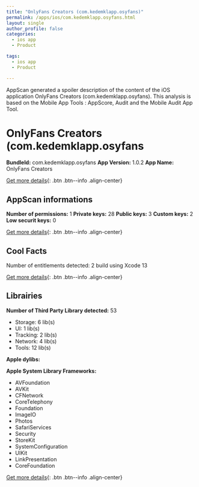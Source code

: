 ```yaml
---
title: "OnlyFans Creators (com.kedemklapp.osyfans)"
permalink: /apps/ios/com.kedemklapp.osyfans.html
layout: single
author_profile: false
categories: 
  - ios app 
  - Product 

tags: 
  - ios app 
  - Product 

---
```

AppScan generated a spoiler description of the content of the iOS application OnlyFans Creators (com.kedemklapp.osyfans). This analysis is based on the Mobile App Tools : AppScore, Audit and the Mobile Audit App Tool.

# OnlyFans Creators (com.kedemklapp.osyfans

**BundleId:** com.kedemklapp.osyfans
**App Version:** 1.0.2
**App Name:** OnlyFans Creators


[Get more details](/pricing.html){: .btn .btn--info .align-center}  
  
## AppScan informations 

**Number of permissions:** 1
**Private keys:** 28
**Public keys:** 3
**Custom keys:** 2
**Low securit keys:** 0
  
[Get more details](/pricing.html){: .btn .btn--info .align-center}

## Cool Facts

Number of entitlements detected: 2
build using Xcode 13
  
[Get more details](/pricing.html){: .btn .btn--info .align-center}

## Librairies 
**Number of Third Party Library detected:** 53
- Storage: 6 lib(s)
- UI: 1 lib(s)
- Tracking: 2 lib(s)
- Network: 4 lib(s)
- Tools: 12 lib(s)

**Apple dylibs:**


**Apple System Library Frameworks:**
- AVFoundation
- AVKit
- CFNetwork
- CoreTelephony
- Foundation
- ImageIO
- Photos
- SafariServices
- Security
- StoreKit
- SystemConfiguration
- UIKit
- LinkPresentation
- CoreFoundation


  
[Get more details](/pricing.html){: .btn .btn--info .align-center}

